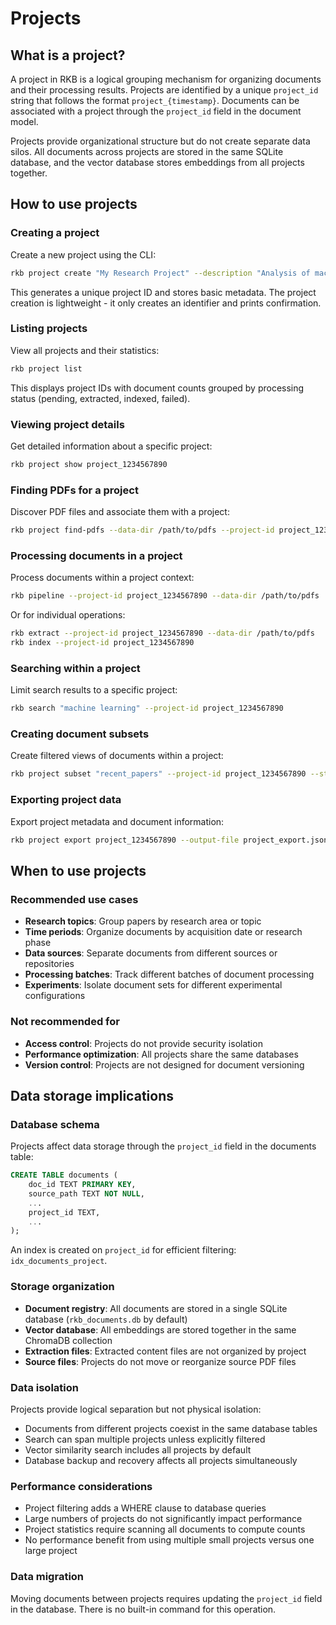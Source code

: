 # Projects

## What is a project?

A project in RKB is a logical grouping mechanism for organizing documents and their processing results. Projects are identified by a unique `project_id` string that follows the format `project_{timestamp}`. Documents can be associated with a project through the `project_id` field in the document model.

Projects provide organizational structure but do not create separate data silos. All documents across projects are stored in the same SQLite database, and the vector database stores embeddings from all projects together.

## How to use projects

### Creating a project

Create a new project using the CLI:

```bash
rkb project create "My Research Project" --description "Analysis of machine learning papers" --data-dir /path/to/pdfs
```

This generates a unique project ID and stores basic metadata. The project creation is lightweight - it only creates an identifier and prints confirmation.

### Listing projects

View all projects and their statistics:

```bash
rkb project list
```

This displays project IDs with document counts grouped by processing status (pending, extracted, indexed, failed).

### Viewing project details

Get detailed information about a specific project:

```bash
rkb project show project_1234567890
```

### Finding PDFs for a project

Discover PDF files and associate them with a project:

```bash
rkb project find-pdfs --data-dir /path/to/pdfs --project-id project_1234567890 --num-files 100
```

### Processing documents in a project

Process documents within a project context:

```bash
rkb pipeline --project-id project_1234567890 --data-dir /path/to/pdfs
```

Or for individual operations:

```bash
rkb extract --project-id project_1234567890 --data-dir /path/to/pdfs
rkb index --project-id project_1234567890
```

### Searching within a project

Limit search results to a specific project:

```bash
rkb search "machine learning" --project-id project_1234567890
```

### Creating document subsets

Create filtered views of documents within a project:

```bash
rkb project subset "recent_papers" --project-id project_1234567890 --status indexed --date-from 2024-01-01 --limit 50
```

### Exporting project data

Export project metadata and document information:

```bash
rkb project export project_1234567890 --output-file project_export.json
```

## When to use projects

### Recommended use cases

- **Research topics**: Group papers by research area or topic
- **Time periods**: Organize documents by acquisition date or research phase
- **Data sources**: Separate documents from different sources or repositories
- **Processing batches**: Track different batches of document processing
- **Experiments**: Isolate document sets for different experimental configurations

### Not recommended for

- **Access control**: Projects do not provide security isolation
- **Performance optimization**: All projects share the same databases
- **Version control**: Projects are not designed for document versioning

## Data storage implications

### Database schema

Projects affect data storage through the `project_id` field in the documents table:

```sql
CREATE TABLE documents (
    doc_id TEXT PRIMARY KEY,
    source_path TEXT NOT NULL,
    ...
    project_id TEXT,
    ...
);
```

An index is created on `project_id` for efficient filtering: `idx_documents_project`.

### Storage organization

- **Document registry**: All documents are stored in a single SQLite database (`rkb_documents.db` by default)
- **Vector database**: All embeddings are stored together in the same ChromaDB collection
- **Extraction files**: Extracted content files are not organized by project
- **Source files**: Projects do not move or reorganize source PDF files

### Data isolation

Projects provide logical separation but not physical isolation:

- Documents from different projects coexist in the same database tables
- Search can span multiple projects unless explicitly filtered
- Vector similarity search includes all projects by default
- Database backup and recovery affects all projects simultaneously

### Performance considerations

- Project filtering adds a WHERE clause to database queries
- Large numbers of projects do not significantly impact performance
- Project statistics require scanning all documents to compute counts
- No performance benefit from using multiple small projects versus one large project

### Data migration

Moving documents between projects requires updating the `project_id` field in the database. There is no built-in command for this operation.
